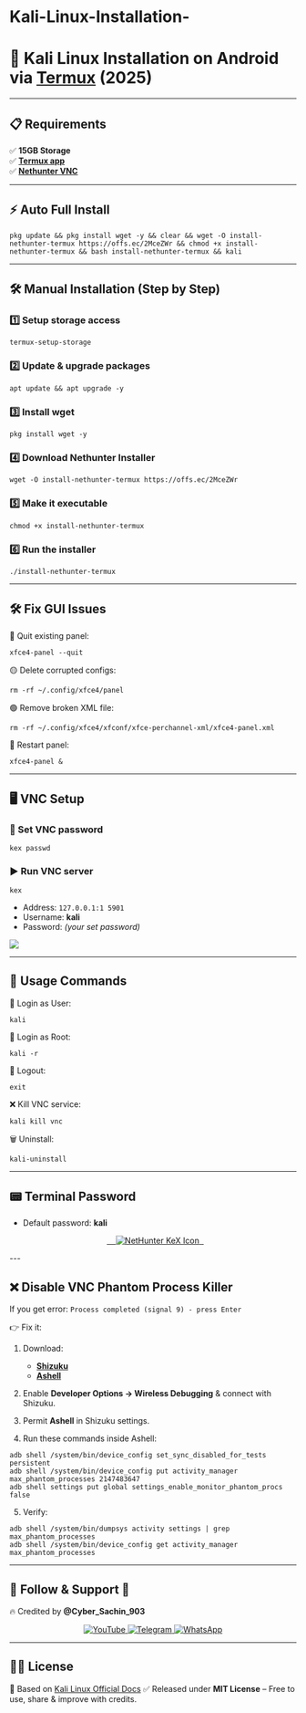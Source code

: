 # Kali-Linux-Installation-
# 🐧 Kali Linux Installation on Android via [Termux](https://f-droid.org/en/packages/com.termux) (2025)

---

## 📋 **Requirements**

✅ **15GB Storage**  
✅ [**Termux app**](https://f-droid.org/repo/com.termux_1002.apk)  
✅ [**Nethunter VNC**](https://github.com/xiv3r/Kali-Linux-Termux/releases/download/Apps/offsec.nethunter.kex.apk) 

---

## ⚡ **Auto Full Install**

```
pkg update && pkg install wget -y && clear && wget -O install-nethunter-termux https://offs.ec/2MceZWr && chmod +x install-nethunter-termux && bash install-nethunter-termux && kali
````

---

## 🛠️ **Manual Installation (Step by Step)**

### 1️⃣ Setup storage access

```
termux-setup-storage
```

### 2️⃣ Update & upgrade packages

```
apt update && apt upgrade -y
```

### 3️⃣ Install wget

```
pkg install wget -y
```

### 4️⃣ Download Nethunter Installer

```
wget -O install-nethunter-termux https://offs.ec/2MceZWr
```

### 5️⃣ Make it executable

```
chmod +x install-nethunter-termux
```

### 6️⃣ Run the installer

```
./install-nethunter-termux
```

---

## 🛠️ **Fix GUI Issues**

🔴 Quit existing panel:

```
xfce4-panel --quit
```

🟡 Delete corrupted configs:

```
rm -rf ~/.config/xfce4/panel
```

🟢 Remove broken XML file:

```
rm -rf ~/.config/xfce4/xfconf/xfce-perchannel-xml/xfce4-panel.xml
```

🔵 Restart panel:

```
xfce4-panel &
```

---

## 🖥️ **VNC Setup**

### 🔑 Set VNC password

```
kex passwd 
```

### ▶️ Run VNC server

```
kex
```

* Address: `127.0.0.1:1 5901`
* Username: **kali**
* Password: *(your set password)*

<img src="https://github.com/xiv3r/Kali-Linux-Termux/blob/main/kali_nethunter/vncsetup.png">

---

## 🔑 **Usage Commands**

👤 Login as User:

```
kali
```

👑 Login as Root:

```
kali -r
```

🚪 Logout:

```
exit
```

❌ Kill VNC service:

```
kali kill vnc
```

🗑️ Uninstall:

```
kali-uninstall
```

---

## 📟 **Terminal Password**

* Default password: **kali**

<p align="center">
  <a href="https://store.nethunter.com/repo/com.offsec.nethunter.kex_11525001.apk">
    <img src="https://github.com/xiv3r/Kali-Linux-Termux/blob/main/kali_nethunter/nhterm.png" alt="NetHunter KeX Icon">
  </a>
</p>
---

## ❌ **Disable VNC Phantom Process Killer**

If you get error:
`Process completed (signal 9) - press Enter`

👉 Fix it:

1. Download:

   * [**Shizuku**](https://github.com/RikkaApps/Shizuku/releases)
   * [**Ashell**](https://github.com/DP-Hridayan/aShellYou/releases)

2. Enable **Developer Options → Wireless Debugging** & connect with Shizuku.

3. Permit **Ashell** in Shizuku settings.

4. Run these commands inside Ashell:

```
adb shell /system/bin/device_config set_sync_disabled_for_tests persistent
adb shell /system/bin/device_config put activity_manager max_phantom_processes 2147483647
adb shell settings put global settings_enable_monitor_phantom_procs false
```

5. Verify:

```
adb shell /system/bin/dumpsys activity settings | grep max_phantom_processes
adb shell /system/bin/device_config get activity_manager max_phantom_processes
```

---

## 📱 **Follow & Support 🔔**

🔥 Credited by **@Cyber_Sachin_903**

<p align="center">
<a href="https://youtube.com/@zerodarknexus">
  <img src="https://img.shields.io/badge/YouTube-FF0000?style=for-the-badge&logo=youtube&logoColor=white" alt="YouTube">
</a>
<a href="https://t.me/ZeroHackNexus">
  <img src="https://img.shields.io/badge/Telegram-26A5E4?style=for-the-badge&logo=telegram&logoColor=white" alt="Telegram">
</a>
<a href="https://chat.whatsapp.com/II35pNaN25rHqnUmqXK6ag">
  <img src="https://img.shields.io/badge/WhatsApp-25D366?style=for-the-badge&logo=whatsapp&logoColor=white" alt="WhatsApp">
</a>
</p>

---

## 🧑‍💻 **License**

📖 Based on [Kali Linux Official Docs](https://www.kali.org/docs/nethunter/nethunter-rootless/)
✅ Released under **MIT License** – Free to use, share & improve with credits.
